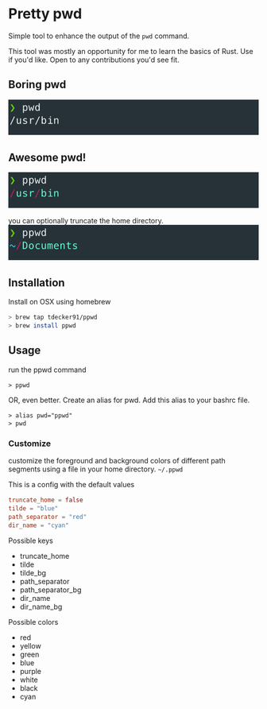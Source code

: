# Pretty pwd
Simple tool to enhance the output of the `pwd` command.

This tool was mostly an opportunity for me to learn the basics of Rust. Use if you'd like. Open to any contributions you'd see fit.

## Boring pwd
<img src="https://raw.githubusercontent.com/tdecker91/pretty_pwd/master/assets/pwd.png" />

## Awesome pwd!
<img src="https://raw.githubusercontent.com/tdecker91/pretty_pwd/master/assets/ppwd.png" />

you can optionally truncate the home directory.
<img src="https://raw.githubusercontent.com/tdecker91/pretty_pwd/master/assets/ppwd_home.png" />

## Installation
Install on OSX using homebrew
```bash
> brew tap tdecker91/ppwd
> brew install ppwd
```

## Usage
run the ppwd command
```
> ppwd
```

OR, even better. Create an alias for pwd. Add this alias to your bashrc file.
```
> alias pwd="ppwd"
> pwd
```

### Customize
customize the foreground and background colors of different path segments using a file in your home directory. `~/.ppwd`

This is a config with the default values
```toml
truncate_home = false
tilde = "blue"
path_separator = "red"
dir_name = "cyan"
```

Possible keys
- truncate_home
- tilde
- tilde_bg
- path_separator
- path_separator_bg
- dir_name
- dir_name_bg

Possible colors
- red
- yellow
- green
- blue
- purple
- white
- black
- cyan
